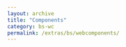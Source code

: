 ```yaml
---
layout: archive
title: "Components"
category: bs-wc
permalink: /extras/bs/webcomponents/
---
```

<script>
    document.location = "/extras/bs";
</script>